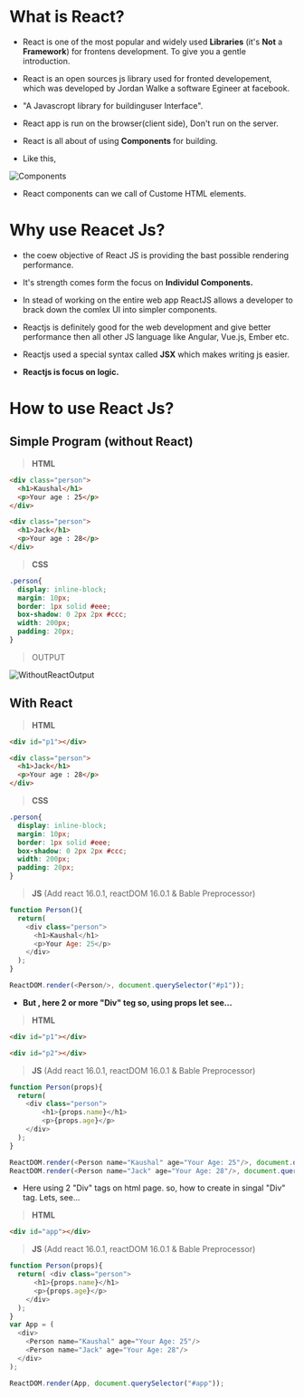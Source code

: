 # What is React?

- React is one of the most popular and widely used **Libraries** (it's **Not** a **Framework**) for frontens development. To give you a gentle  introduction. 

- React is an open sources js library used for fronted developement, which was developed by Jordan Walke a software Egineer at facebook.

- "A Javascropt library for buildinguser Interface".

- React app is run on the browser(client side), Don't run on the server.

- React is all about of using **Components** for building.

- Like this,

![Components](https://user-images.githubusercontent.com/64890185/121854756-32c6eb00-cd10-11eb-8348-743422febaf7.png)

- React components can we call of Custome HTML elements.





# Why use Reacet Js?

- the coew objective of React JS is providing the bast possible rendering performance.

- It's strength comes form the focus on **Individul Components.**

- In stead of working on the entire web app ReactJS allows a developer to brack down the comlex UI into simpler components.

- Reactjs is definitely good for the web development and give better performance then all other JS language like Angular, Vue.js, Ember etc.

- Reactjs used a special syntax called **JSX** which makes writing js easier.

- **Reactjs is focus on logic.**


# How to use React Js?

## Simple Program (without React)

>**HTML**
```html
<div class="person">
  <h1>Kaushal</h1>
  <p>Your age : 25</p>
</div>

<div class="person">
  <h1>Jack</h1>
  <p>Your age : 28</p>
</div>
```
>**CSS**
```css
.person{
  display: inline-block;
  margin: 10px;
  border: 1px solid #eee;
  box-shadow: 0 2px 2px #ccc;
  width: 200px;
  padding: 20px;
}
```
>OUTPUT

![WithoutReactOutput](https://user-images.githubusercontent.com/64890185/121868746-f9e24280-cd1e-11eb-9b28-9261e81447a4.png)


## With React

>**HTML**
```html
<div id="p1"></div>

<div class="person">
  <h1>Jack</h1>
  <p>Your age : 28</p>
</div>
```
>**CSS**
```css
.person{
  display: inline-block;
  margin: 10px;
  border: 1px solid #eee;
  box-shadow: 0 2px 2px #ccc;
  width: 200px;
  padding: 20px;
}
```
>**JS** (Add react 16.0.1, reactDOM 16.0.1 & Bable Preprocessor)
```js
function Person(){
  return( 
    <div class="person">
      <h1>Kaushal</h1>
      <p>Your Age: 25</p>
    </div>
  );
}

ReactDOM.render(<Person/>, document.querySelector("#p1"));
```
- **But , here 2 or more "Div" teg so, using props let see...**

>**HTML**
```html
<div id="p1"></div>

<div id="p2"></div>
```
>**JS** (Add react 16.0.1, reactDOM 16.0.1 & Bable Preprocessor)
```js
function Person(props){
  return( 
    <div class="person">
        <h1>{props.name}</h1>
        <p>{props.age}</p>
    </div>
  );
}

ReactDOM.render(<Person name="Kaushal" age="Your Age: 25"/>, document.querySelector("#p1"));
ReactDOM.render(<Person name="Jack" age="Your Age: 28"/>, document.querySelector("#p2"));
```
- Here using 2 "Div" tags on html page. so, how to create in singal "Div" tag. Lets, see...

 >**HTML**
```html
<div id="app"></div>
```
>**JS** (Add react 16.0.1, reactDOM 16.0.1 & Bable Preprocessor)
```js
function Person(props){
  return( <div class="person">
      <h1>{props.name}</h1>
      <p>{props.age}</p>
    </div>
  );
}
var App = (
  <div>
    <Person name="Kaushal" age="Your Age: 25"/>
    <Person name="Jack" age="Your Age: 28"/>
  </div>
);

ReactDOM.render(App, document.querySelector("#app"));
```